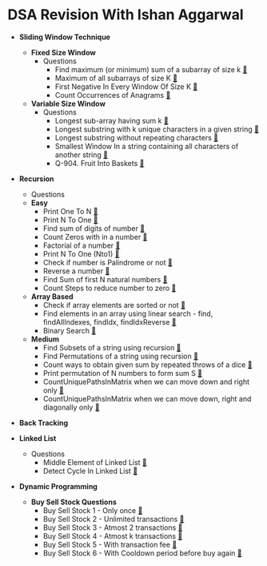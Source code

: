 # DSA Revision With Ishan Aggarwal

* **Sliding Window Technique**
    * **Fixed Size Window**
        - Questions
            * Find maximum (or minimum) sum of a subarray of size
              k [:link:](/src/main/java/sliding_window/fixed/MaximumSumOfAllSubarrayOfSizeK.java)
            * Maximum of all subarrays of size
              K [:link:](/src/main/java/sliding_window/fixed/MaximumElementOfEachSubarrayOfSizeK.java)
            * First Negative In Every Window Of Size
              K [:link:](/src/main/java/sliding_window/fixed/FirstNegativeOfEachSubarrayOfSizeK.java)
            * Count Occurrences of Anagrams [:link:](/src/main/java/sliding_window/fixed/CountAnagrams.java)
    * **Variable Size Window**
        - Questions
            * Longest sub-array having sum
              k [:link:](/src/main/java/sliding_window/variable/LongestSubarrayWithGivenSumK.java)
            * Longest substring with k unique characters in a given
              string [:link:](/src/main/java/sliding_window/variable/LongestSubstringWithKUniqueChars.java)
            * Longest substring without repeating
              characters [:link:](/src/main/java/sliding_window/variable/LongestSubstringWithAllUniqueChars.java)
            * Smallest Window In a string containing all characters of another
              string [:link:](/src/main/java/sliding_window/variable/SmallestSubstringContainingAllCharsFromPattern.java)
            * Q-904. Fruit Into Baskets [:link:](/src/main/java/sliding_window/variable/MaxFruitsIntoTwoBaskets.java)

* **Recursion**
    - Questions
    - **Easy**
        * Print One To N [:link:](/src/main/java/recursion/easy/PrintOneToN.java)
        * Print N To One [:link:](/src/main/java/recursion/easy/PrintNToOne.java)
        * Find sum of digits of number [:link:](/src/main/java/recursion/easy/DigitSum.java)
        * Count Zeros with in a number [:link:](/src/main/java/recursion/easy/CountZeros.java)
        * Factorial of a number [:link:](/src/main/java/recursion/easy/Fact.java)
        * Print N To One (Nto1) [:link:](/src/main/java/recursion/easy/Nto1.java)
        * Check if number is Palindrome or not [:link:](/src/main/java/recursion/easy/Palindrome.java)
        * Reverse a number [:link:](/src/main/java/recursion/easy/Reverse.java)
        * Find Sum of first N natural numbers [:link:](/src/main/java/recursion/easy/Sum.java)
        * Count Steps to reduce number to zero [:link:](/src/main/java/recursion/easy/Steps.java)
    - **Array Based**
        * Check if array elements are sorted or not [:link:](/src/main/java/recursion/array/Sorted.java)
        * Find elements in an array using linear search - find, findAllIndexes, findIdx,
          findIdxReverse [:link:](/src/main/java/recursion/array/Find.java)
        * Binary Search [:link:](/src/main/java/recursion/array/BS.java)
    - **Medium**
        * Find Subsets of a string using recursion [:link:](/src/main/java/recursion/medium/FindSubsets.java)
        * Find Permutations of a string using recursion [:link:](/src/main/java/recursion/medium/FindPermutations.java)
        * Count ways to obtain given sum by repeated throws of a
          dice [:link:](/src/main/java/recursion/medium/PrintWaysToFindDiceTargetSum.java)
        * Print permutation of N numbers to form sum
          S [:link:](/src/main/java/recursion/medium/PrintPermutationsOfNNumbersToFindGivenSum.java)
        * CountUniquePathsInMatrix when we can move down and right
          only [:link:](/src/main/java/recursion/medium/CountUniquePathsInMatrix.java)
        * CountUniquePathsInMatrix when we can move down, right and diagonally
          only [:link:](/src/main/java/recursion/medium/CountUniquePathsInMatrixWhenMoveDRD.java)


* **Back Tracking**


* **Linked List**
    - Questions
        * Middle Element of Linked List [:link:](/src/main/java/linked_list/MiddleElementOfLinkedList.java)
        * Detect Cycle In Linked List [:link:](/src/main/java/linked_list/DetectCycleInLinkedList.java)


* **Dynamic Programming**
    * **Buy Sell Stock Questions**
        * Buy Sell Stock 1 - Only once [:link:](/src/main/java/dynamic_programming/buy_sell_stock/BuySellStock1.java)
        * Buy Sell Stock 2 - Unlimited
          transactions [:link:](/src/main/java/dynamic_programming/buy_sell_stock/BuySellStock2.java)
        * Buy Sell Stock 3 - Atmost 2
          transactions [:link:](/src/main/java/dynamic_programming/buy_sell_stock/BuySellStock3.java)
        * Buy Sell Stock 4 - Atmost k
          transactions [:link:](/src/main/java/dynamic_programming/buy_sell_stock/BuySellStock4.java)
        * Buy Sell Stock 5 - With transaction
          fee [:link:](/src/main/java/dynamic_programming/buy_sell_stock/BuySellStock5.java)
        * Buy Sell Stock 6 - With Cooldown period before buy
          again [:link:](/src/main/java/dynamic_programming/buy_sell_stock/BuySellStock6.java)
